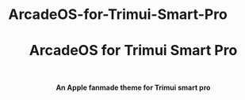 # ArcadeOS-for-Trimui-Smart-Pro
<h1 align="center"> ArcadeOS for Trimui Smart Pro </h1>

<br>
<p align="center"> <b> An Apple fanmade theme for Trimui smart pro </b> </p>
<br>
